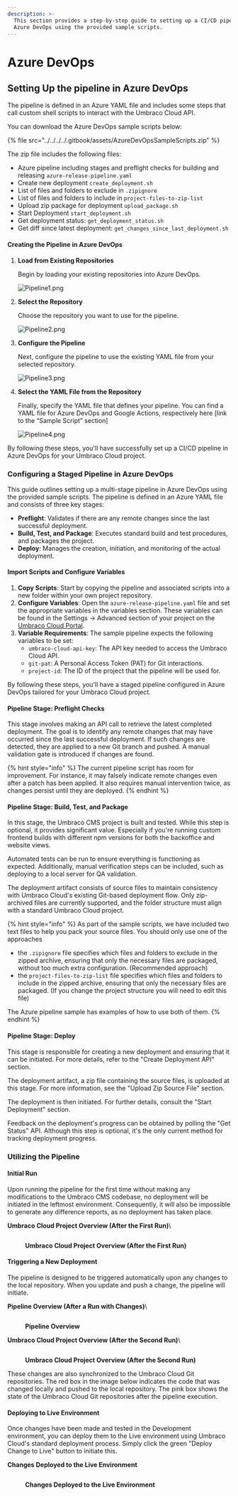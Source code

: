 ```yaml
---
description: >-
  This section provides a step-by-step guide to setting up a CI/CD pipeline in
  Azure DevOps using the provided sample scripts.
---
```


# Azure DevOps

## Setting Up the pipeline in Azure DevOps

The pipeline is defined in an Azure YAML file and includes some steps that call custom shell scripts to interact with the Umbraco Cloud API.

You can download the Azure DevOps sample scripts below:

{% file src="../../../../.gitbook/assets/AzureDevOpsSampleScripts.zip" %}

The zip file includes the following files:

* Azure pipeline including stages and preflight checks for building and releasing `azure-release-pipeline.yaml`
* Create new deployment `create_deployment.sh`
* List of files and folders to exclude in `.zipignore`
* List of files and folders to include in `project-files-to-zip-list`
* Upload zip package for deployment `upload_package.sh`
* Start Deployment `start_deployment.sh`
* Get deployment status: `get_deployment_status.sh`
* Get diff since latest deployment: `get_changes_since_last_deployment.sh`

#### Creating the Pipeline in Azure DevOps

1.  **Load from Existing Repositories**

    Begin by loading your existing repositories into Azure DevOps.

    ![Pipeline1.png](../../../images/Pipeline1.png)
2.  **Select the Repository**

    Choose the repository you want to use for the pipeline.

    ![Pipeline2.png](../../../images/Pipeline2.png)
3.  **Configure the Pipeline**

    Next, configure the pipeline to use the existing YAML file from your selected repository.

    ![Pipeline3.png](../../../images/Pipeline3.png)
4.  **Select the YAML File from the Repository**

    Finally, specify the YAML file that defines your pipeline. You can find a YAML file for Azure DevOps and Google Actions, respectively here \[link to the “Sample Script” section]

    ![Pipeline4.png](../../../images/Pipeline4.png)

By following these steps, you'll have successfully set up a CI/CD pipeline in Azure DevOps for your Umbraco Cloud project.

### Configuring a Staged Pipeline in Azure DevOps

This guide outlines setting up a multi-stage pipeline in Azure DevOps using the provided sample scripts. The pipeline is defined in an Azure YAML file and consists of three key stages:

* **Preflight**: Validates if there are any remote changes since the last successful deployment.
* **Build, Test, and Package**: Executes standard build and test procedures, and packages the project.
* **Deploy**: Manages the creation, initiation, and monitoring of the actual deployment.

#### Import Scripts and Configure Variables

1. **Copy Scripts**: Start by copying the pipeline and associated scripts into a new folder within your own project repository.
2. **Configure Variables**: Open the `azure-release-pipeline.yaml` file and set the appropriate variables in the variables section. These variables can be found in the Settings -> Advanced section of your project on the [Umbraco Cloud Portal](https://www.s1.umbraco.io/projects).
3. **Variable Requirements**: The sample pipeline expects the following variables to be set:
   * `umbraco-cloud-api-key`: The API key needed to access the Umbraco Cloud API.
   * `git-pat`: A Personal Access Token (PAT) for Git interactions.
   * `project-id`: The ID of the project that the pipeline will be used for.

By following these steps, you'll have a staged pipeline configured in Azure DevOps tailored for your Umbraco Cloud project.

#### Pipeline Stage: Preflight Checks

This stage involves making an API call to retrieve the latest completed deployment. The goal is to identify any remote changes that may have occurred since the last successful deployment. If such changes are detected, they are applied to a new Git branch and pushed. A manual validation gate is introduced if changes are found.

{% hint style="info" %}
The current pipeline script has room for improvement. For instance, it may falsely indicate remote changes even after a patch has been applied. It also requires manual intervention twice, as changes persist until they are deployed.
{% endhint %}

#### Pipeline Stage: Build, Test, and Package

In this stage, the Umbraco CMS project is built and tested. While this step is optional, it provides significant value. Especially if you're running custom frontend builds with different npm versions for both the backoffice and website views.

Automated tests can be run to ensure everything is functioning as expected. Additionally, manual verification steps can be included, such as deploying to a local server for QA validation.

The deployment artifact consists of source files to maintain consistency with Umbraco Cloud's existing Git-based deployment flow. Only zip-archived files are currently supported, and the folder structure must align with a standard Umbraco Cloud project.

{% hint style="info" %}
As part of the sample scripts, we have included two text files to help you pack your source files. You should only use one of the approaches

* the `.zipignore` file specifies which files and folders to exclude in the zipped archive, ensuring that only the necessary files are packaged, without too much extra configuration. (Recommended approach)
* the `project-files-to-zip-list` file specifies which files and folders to include in the zipped archive, ensuring that only the necessary files are packaged. (If you change the project structure you will need to edit this file)

The Azure pipeline sample has examples of how to use both of them.
{% endhint %}

#### Pipeline Stage: Deploy

This stage is responsible for creating a new deployment and ensuring that it can be initiated. For more details, refer to the "Create Deployment API" section.

The deployment artifact, a zip file containing the source files, is uploaded at this stage. For more information, see the "Upload Zip Source File" section.

The deployment is then initiated. For further details, consult the "Start Deployment" section.

Feedback on the deployment's progress can be obtained by polling the "Get Status" API. Although this step is optional, it's the only current method for tracking deployment progress.

### Utilizing the Pipeline

#### Initial Run

Upon running the pipeline for the first time without making any modifications to the Umbraco CMS codebase, no deployment will be initiated in the leftmost environment. Consequently, it will also be impossible to generate any difference reports, as no deployment has taken place.

**Umbraco Cloud Project Overview (After the First Run)**\\

<figure><img src="../../../images/UmbracoCloudProjectPage.png" alt=""><figcaption><p><strong>Umbraco Cloud Project Overview (After the First Run)</strong></p></figcaption></figure>

#### Triggering a New Deployment

The pipeline is designed to be triggered automatically upon any changes to the local repository. When you update and push a change, the pipeline will initiate.

**Pipeline Overview (After a Run with Changes)**\\

<figure><img src="../../../images/UmbracoCloudDemoSite2.png" alt=""><figcaption><p><strong>Pipeline Overview</strong></p></figcaption></figure>

**Umbraco Cloud Project Overview (After the Second Run)**\\

<figure><img src="../../../images/UmbracoCloudDemoSite3.png" alt=""><figcaption><p><strong>Umbraco Cloud Project Overview (After the Second Run)</strong></p></figcaption></figure>

These changes are also synchronized to the Umbraco Cloud Git repositories. The red box in the image below indicates the code that was changed locally and pushed to the local repository. The pink box shows the state of the Umbraco Cloud Git repositories after the pipeline execution.

#### Deploying to Live Environment

Once changes have been made and tested in the Development environment, you can deploy them to the Live environment using Umbraco Cloud's standard deployment process. Simply click the green "Deploy Change to Live" button to initiate this.

**Changes Deployed to the Live Environment**

<figure><img src="../../../images/UmbracoCloudDemoSite6.png" alt=""><figcaption><p><strong>Changes Deployed to the Live Environment</strong></p></figcaption></figure>
